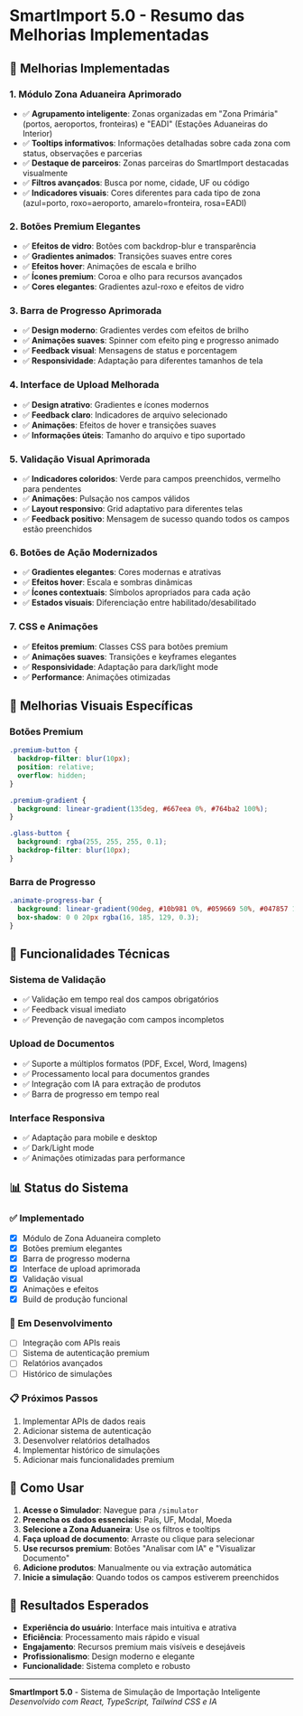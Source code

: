 # SmartImport 5.0 - Resumo das Melhorias Implementadas

## 🚀 Melhorias Implementadas

### 1. **Módulo Zona Aduaneira Aprimorado**
- ✅ **Agrupamento inteligente**: Zonas organizadas em "Zona Primária" (portos, aeroportos, fronteiras) e "EADI" (Estações Aduaneiras do Interior)
- ✅ **Tooltips informativos**: Informações detalhadas sobre cada zona com status, observações e parcerias
- ✅ **Destaque de parceiros**: Zonas parceiras do SmartImport destacadas visualmente
- ✅ **Filtros avançados**: Busca por nome, cidade, UF ou código
- ✅ **Indicadores visuais**: Cores diferentes para cada tipo de zona (azul=porto, roxo=aeroporto, amarelo=fronteira, rosa=EADI)

### 2. **Botões Premium Elegantes**
- ✅ **Efeitos de vidro**: Botões com backdrop-blur e transparência
- ✅ **Gradientes animados**: Transições suaves entre cores
- ✅ **Efeitos hover**: Animações de escala e brilho
- ✅ **Ícones premium**: Coroa e olho para recursos avançados
- ✅ **Cores elegantes**: Gradientes azul-roxo e efeitos de vidro

### 3. **Barra de Progresso Aprimorada**
- ✅ **Design moderno**: Gradientes verdes com efeitos de brilho
- ✅ **Animações suaves**: Spinner com efeito ping e progresso animado
- ✅ **Feedback visual**: Mensagens de status e porcentagem
- ✅ **Responsividade**: Adaptação para diferentes tamanhos de tela

### 4. **Interface de Upload Melhorada**
- ✅ **Design atrativo**: Gradientes e ícones modernos
- ✅ **Feedback claro**: Indicadores de arquivo selecionado
- ✅ **Animações**: Efeitos de hover e transições suaves
- ✅ **Informações úteis**: Tamanho do arquivo e tipo suportado

### 5. **Validação Visual Aprimorada**
- ✅ **Indicadores coloridos**: Verde para campos preenchidos, vermelho para pendentes
- ✅ **Animações**: Pulsação nos campos válidos
- ✅ **Layout responsivo**: Grid adaptativo para diferentes telas
- ✅ **Feedback positivo**: Mensagem de sucesso quando todos os campos estão preenchidos

### 6. **Botões de Ação Modernizados**
- ✅ **Gradientes elegantes**: Cores modernas e atrativas
- ✅ **Efeitos hover**: Escala e sombras dinâmicas
- ✅ **Ícones contextuais**: Símbolos apropriados para cada ação
- ✅ **Estados visuais**: Diferenciação entre habilitado/desabilitado

### 7. **CSS e Animações**
- ✅ **Efeitos premium**: Classes CSS para botões premium
- ✅ **Animações suaves**: Transições e keyframes elegantes
- ✅ **Responsividade**: Adaptação para dark/light mode
- ✅ **Performance**: Animações otimizadas

## 🎨 Melhorias Visuais Específicas

### Botões Premium
```css
.premium-button {
  backdrop-filter: blur(10px);
  position: relative;
  overflow: hidden;
}

.premium-gradient {
  background: linear-gradient(135deg, #667eea 0%, #764ba2 100%);
}

.glass-button {
  background: rgba(255, 255, 255, 0.1);
  backdrop-filter: blur(10px);
}
```

### Barra de Progresso
```css
.animate-progress-bar {
  background: linear-gradient(90deg, #10b981 0%, #059669 50%, #047857 100%);
  box-shadow: 0 0 20px rgba(16, 185, 129, 0.3);
}
```

## 🔧 Funcionalidades Técnicas

### Sistema de Validação
- ✅ Validação em tempo real dos campos obrigatórios
- ✅ Feedback visual imediato
- ✅ Prevenção de navegação com campos incompletos

### Upload de Documentos
- ✅ Suporte a múltiplos formatos (PDF, Excel, Word, Imagens)
- ✅ Processamento local para documentos grandes
- ✅ Integração com IA para extração de produtos
- ✅ Barra de progresso em tempo real

### Interface Responsiva
- ✅ Adaptação para mobile e desktop
- ✅ Dark/Light mode
- ✅ Animações otimizadas para performance

## 📊 Status do Sistema

### ✅ Implementado
- [x] Módulo de Zona Aduaneira completo
- [x] Botões premium elegantes
- [x] Barra de progresso moderna
- [x] Interface de upload aprimorada
- [x] Validação visual
- [x] Animações e efeitos
- [x] Build de produção funcional

### 🔄 Em Desenvolvimento
- [ ] Integração com APIs reais
- [ ] Sistema de autenticação premium
- [ ] Relatórios avançados
- [ ] Histórico de simulações

### 📋 Próximos Passos
1. Implementar APIs de dados reais
2. Adicionar sistema de autenticação
3. Desenvolver relatórios detalhados
4. Implementar histórico de simulações
5. Adicionar mais funcionalidades premium

## 🚀 Como Usar

1. **Acesse o Simulador**: Navegue para `/simulator`
2. **Preencha os dados essenciais**: País, UF, Modal, Moeda
3. **Selecione a Zona Aduaneira**: Use os filtros e tooltips
4. **Faça upload de documento**: Arraste ou clique para selecionar
5. **Use recursos premium**: Botões "Analisar com IA" e "Visualizar Documento"
6. **Adicione produtos**: Manualmente ou via extração automática
7. **Inicie a simulação**: Quando todos os campos estiverem preenchidos

## 🎯 Resultados Esperados

- **Experiência do usuário**: Interface mais intuitiva e atrativa
- **Eficiência**: Processamento mais rápido e visual
- **Engajamento**: Recursos premium mais visíveis e desejáveis
- **Profissionalismo**: Design moderno e elegante
- **Funcionalidade**: Sistema completo e robusto

---

**SmartImport 5.0** - Sistema de Simulação de Importação Inteligente
*Desenvolvido com React, TypeScript, Tailwind CSS e IA* 
